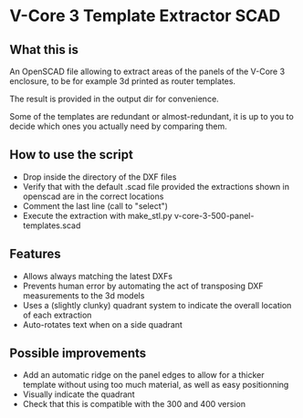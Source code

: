 # V-Core 3 Template Extractor SCAD

## What this is

An OpenSCAD file allowing to extract areas of the panels of the V-Core 3 enclosure, to be for example 3d printed as router templates.

The result is provided in the output dir for convenience.

Some of the templates are redundant or almost-redundant, it is up to you to decide which ones you actually need by comparing them.

## How to use the script

  - Drop inside the directory of the DXF files
  - Verify that with the default .scad file provided the extractions shown in openscad are in the correct locations
  - Comment the last line (call to "select")
  - Execute the extraction with make_stl.py v-core-3-500-panel-templates.scad

## Features

  - Allows always matching the latest DXFs
  - Prevents human error by automating the act of transposing DXF measurements to the 3d models
  - Uses a (slightly clunky) quadrant system to indicate the overall location of each extraction
  - Auto-rotates text when on a side quadrant
  
## Possible improvements

  - Add an automatic ridge on the panel edges to allow for a thicker template without using too much material, as well as easy positionning
  - Visually indicate the quadrant
  - Check that this is compatible with the 300 and 400 version

